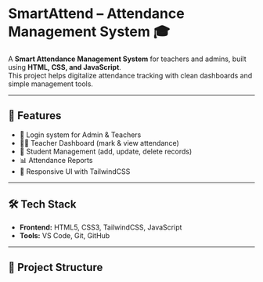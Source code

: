 # SmartAttend – Attendance Management System 🎓

A **Smart Attendance Management System** for teachers and admins, built using **HTML, CSS, and JavaScript**.  
This project helps digitalize attendance tracking with clean dashboards and simple management tools.

---

## 🚀 Features
- 🔑 Login system for Admin & Teachers  
- 🧑‍🏫 Teacher Dashboard (mark & view attendance)  
- 🏫 Student Management (add, update, delete records)  
- 📊 Attendance Reports  
- 🎨 Responsive UI with TailwindCSS  

---

## 🛠 Tech Stack
- **Frontend:** HTML5, CSS3, TailwindCSS, JavaScript  
- **Tools:** VS Code, Git, GitHub  

---

## 📂 Project Structure
